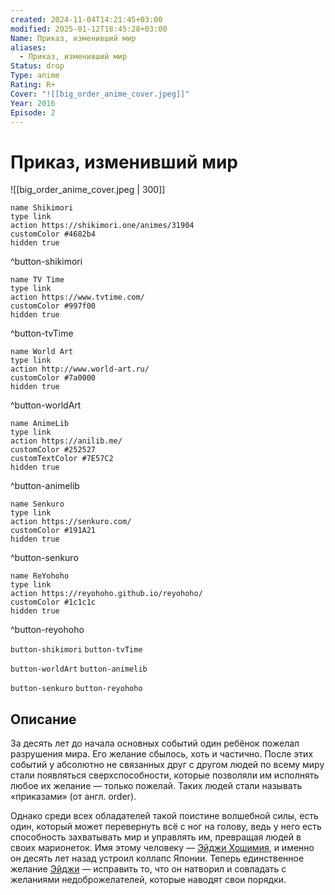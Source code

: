 ```yaml
---
created: 2024-11-04T14:21:45+03:00
modified: 2025-01-12T18:45:28+03:00
Name: Приказ, изменивший мир
aliases:
  - Приказ, изменивший мир
Status: drop
Type: anime
Rating: R+
Cover: "![[big_order_anime_cover.jpeg]]"
Year: 2016
Episode: 2
---
```


# Приказ, изменивший мир

![[big_order_anime_cover.jpeg | 300]]

```button
name Shikimori
type link
action https://shikimori.one/animes/31904
customColor #4682b4
hidden true
```
^button-shikimori

```button
name TV Time
type link
action https://www.tvtime.com/
customColor #997f00
hidden true
```
^button-tvTime

```button
name World Art
type link
action http://www.world-art.ru/
customColor #7a0000
hidden true
```
^button-worldArt

```button
name AnimeLib
type link
action https://anilib.me/
customColor #252527
customTextColor #7E57C2
hidden true
```
^button-animelib

```button
name Senkuro
type link
action https://senkuro.com/
customColor #191A21
hidden true
```
^button-senkuro

```button
name ReYohoho
type link
action https://reyohoho.github.io/reyohoho/
customColor #1c1c1c
hidden true
```
^button-reyohoho

`button-shikimori` `button-tvTime`

`button-worldArt` `button-animelib`

`button-senkuro` `button-reyohoho`

## Описание

За десять лет до начала основных событий один ребёнок пожелал разрушения мира. Его желание сбылось, хоть и частично. После этих событий у абсолютно не связанных друг с другом людей по всему миру стали появляться сверхспособности, которые позволяли им исполнять любое их желание — только пожелай. Таких людей стали называть «приказами» (от англ. order).

Однако среди всех обладателей такой поистине волшебной силы, есть один, который может перевернуть всё с ног на голову, ведь у него есть способность захватывать мир и управлять им, превращая людей в своих марионеток. Имя этому человеку — [Эйджи Хошимия](https://shikimori.one/characters/49505-eiji-hoshimiya), и именно он десять лет назад устроил коллапс Японии. Теперь единственное желание [Эйджи](https://shikimori.one/characters/49505-eiji-hoshimiya) — исправить то, что он натворил и совладать с желаниями недоброжелателей, которые наводят свои порядки.
